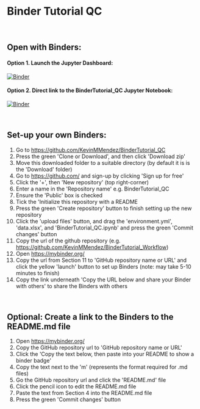 # Binder Tutorial QC
<br />

## Open with Binders:
#### Option 1. Launch the Jupyter Dashboard:
[![Binder](https://mybinder.org/badge_logo.svg)](https://mybinder.org/v2/gh/KevinMMendez/BinderTutorial_QC/master)
<br />
#### Option 2. Direct link to the BinderTutorial_QC Jupyter Notebook:
[![Binder](https://mybinder.org/badge_logo.svg)](https://mybinder.org/v2/gh/KevinMMendez/BinderTutorial_QC/master?filepath=BinderTutorial_QC.ipynb)

<br />

## Set-up your own Binders:
1. Go to https://github.com/KevinMMendez/BinderTutorial_QC 
2. Press the green 'Clone or Download', and then click 'Download zip'
3. Move this downloaded folder to a suitable directory (by default it is is the 'Download' folder)
4. Go to https://github.com/ and sign-up by clicking 'Sign up for free'
5. Click the '+', then 'New repository' (top right-corner)
6. Enter a name in the 'Repository name' e.g. BinderTutorial_QC 
7. Ensure the 'Public' box is checked
8. Tick the 'Initialize this repository with a README
9. Press the green 'Create repository' button to finish setting up the new repository
10. Click the 'upload files' button, and drag the 'environment.yml', 'data.xlsx', and 'BinderTutorial_QC.ipynb' and press the green 'Commit changes' button
11. Copy the url of the github repository (e.g. https://github.com/KevinMMendez/BinderTutorial_Workflow)
12. Open https://mybinder.org/
13. Copy the url from Section 11 to 'GitHub repository name or URL' and click the yellow 'launch' button to set up Binders (note: may take 5-10 minutes to finish)
14. Copy the link underneath 'Copy the URL below and share your Binder with others' to share the Binders with others

<br />

## Optional: Create a link to the Binders to the README.md file 
1. Open https://mybinder.org/
2. Copy the GitHub repository url to 'GitHub repository name or URL'
3. Click the 'Copy the text below, then paste into your README to show a binder badge'
4. Copy the text next to the 'm' (represents the format required for .md files)
5. Go the GitHub repository url and click the 'README.md' file
6. Click the pencil icon to edit the README.md file
7. Paste the text from Section 4 into the README.md file
8. Press the green 'Commit changes' button
